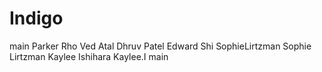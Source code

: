 # Indigo
main
Parker Rho
Ved Atal
Dhruv Patel
Edward Shi
SophieLirtzman
Sophie Lirtzman
Kaylee Ishihara
Kaylee.I
main
